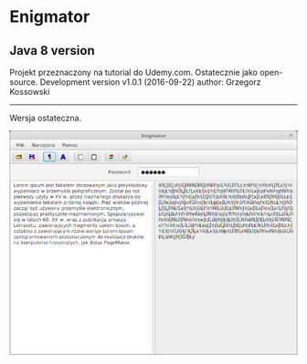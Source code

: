 # Enigmator
## Java 8 version
Projekt przeznaczony na tutorial do Udemy.com.
Ostatecznie jako open-source.
Development version v1.0.1 (2016-09-22)
author: Grzegorz Kossowski

----
Wersja ostateczna.

![alt text](https://github.com/GrzegorzKossowski/Enigmator/blob/master/Enigmator.png)
